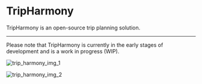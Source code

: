 # TripHarmony
TripHarmony is an open-source trip planning solution.

---

Please note that TripHarmony is currently in the early stages of development and is a work in progress (WIP). 

![trip_harmony_img_1](https://github.com/tomdoeslinux/trip-harmony/assets/129924903/647b99a3-fffc-4ba7-a3ab-8ab749f2f2d5)

![trip_harmony_img_2](https://github.com/tomdoeslinux/trip-harmony/assets/129924903/096fac7d-3f9d-4cdb-a880-5540e6caa034)
